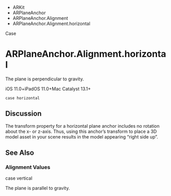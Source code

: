 

- ARKit
- ARPlaneAnchor
- ARPlaneAnchor.Alignment
-  ARPlaneAnchor.Alignment.horizontal 

Case

# ARPlaneAnchor.Alignment.horizontal

The plane is perpendicular to gravity.

iOS 11.0+iPadOS 11.0+Mac Catalyst 13.1+

``` source
case horizontal
```

## Discussion

The transform property for a horizontal plane anchor includes no rotation about the x- or z-axis. Thus, using this anchor’s transform to place a 3D model asset in your scene results in the model appearing “right side up”.

## See Also

### Alignment Values

case vertical

The plane is parallel to gravity.

